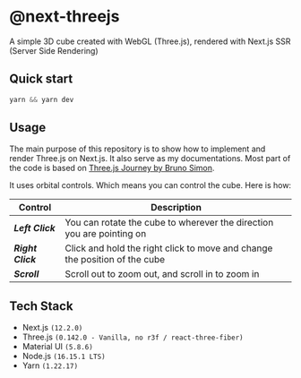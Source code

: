 # @next-threejs

A simple 3D cube created with WebGL (Three.js), rendered with Next.js SSR (Server Side Rendering)

## Quick start

```js
yarn && yarn dev
```

## Usage

The main purpose of this repository is to show how to implement and render Three.js on Next.js. It also serve as my documentations. Most part of the code is based on [Three.js Journey by Bruno Simon](https://threejs-journey.com/).

It uses orbital controls. Which means you can control the cube. Here is how:

| Control           | Description                                                                |
| ----------------- | -------------------------------------------------------------------------- |
| **_Left Click_**  | You can rotate the cube to wherever the direction you are pointing on      |
| **_Right Click_** | Click and hold the right click to move and change the position of the cube |
| **_Scroll_**      | Scroll out to zoom out, and scroll in to zoom in                           |

## Tech Stack

- Next.js `(12.2.0)`
- Three.js `(0.142.0 - Vanilla, no r3f / react-three-fiber)`
- Material UI `(5.8.6)`
- Node.js `(16.15.1 LTS)`
- Yarn `(1.22.17)`
